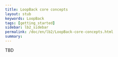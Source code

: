 ```yaml
---
title: LoopBack core concepts
layout: stub
keywords: LoopBack
tags: [getting_started]
sidebar: lb2_sidebar
permalink: /doc/en/lb2/LoopBack-core-concepts.html
summary:
---
```

TBD
